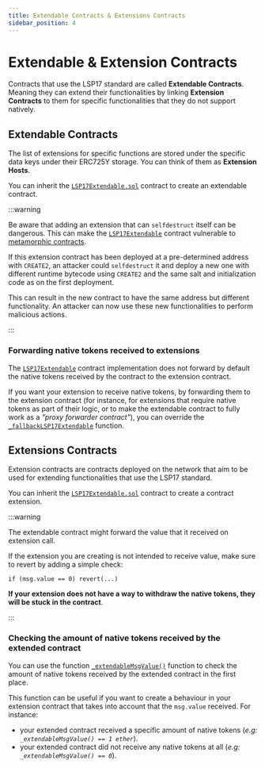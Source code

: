 ```yaml
---
title: Extendable Contracts & Extensions Contracts
sidebar_position: 4
---
```


# Extendable & Extension Contracts

Contracts that use the LSP17 standard are called **Extendable Contracts**. Meaning they can extend their functionalities by linking **Extension Contracts** to them for specific functionalities that they do not support natively.


## Extendable Contracts

The list of extensions for specific functions are stored under the specific data keys under their ERC725Y storage. You can think of them as **Extension Hosts**.

You can inherit the [`LSP17Extendable.sol`](../contracts/LSP17ContractExtension/LSP17Extendable.md) contract to create an extendable contract.

:::warning

Be aware that adding an extension that can `selfdestruct` itself can be dangerous. This can make the [`LSP17Extendable`](../contracts/LSP17ContractExtension/LSP17Extendable.md) contract vulnerable to [metamorphic contracts](https://twitter.com/samczsun/status/1660012956632104960).

If this extension contract has been deployed at a pre-determined address with `CREATE2`, an attacker could `selfdestruct` it and deploy a new one with different runtime bytecode using `CREATE2` and the same salt and initialization code as on the first deployment. 

This can result in the new contract to have the same address but different functionality. An attacker can now use these new functionalities to perform malicious actions.

:::

### Forwarding native tokens received to extensions

The [`LSP17Extendable`](../contracts/LSP17ContractExtension/LSP17Extendable.md) contract implementation does not forward by default the native tokens received by the contract to the extension contract.

If you want your extension to receive native tokens, by forwarding them to the extension contract (for instance, for extensions that require native tokens as part of their logic, or to make the extendable contract to fully work as a _"proxy forwarder contract"_), you can override the [`_fallbackLSP17Extendable`](../contracts/LSP17ContractExtension/LSP17Extendable.md#_fallbacklsp17extendable) function.




## Extensions Contracts

Extension contracts are contracts deployed on the network that aim to be used for extending functionalities that use the LSP17 standard.

You can inherit the [`LSP17Extendable.sol`](../contracts/LSP17ContractExtension/LSP17Extendable.md) contract to create a contract extension.

:::warning

The extendable contract might forward the value that it received on extension call. 

If the extension you are creating is not intended to receive value, make sure to revert by adding a simple check:

```solidity
if (msg.value == 0) revert(...)
``` 

**If your extension does not have a way to withdraw the native tokens, they will be stuck in the contract**.

:::

### Checking the amount of native tokens received by the extended contract

You can use the function [`_extendableMsgValue()`](../contracts/LSP17ContractExtension/LSP17Extension.md#_extendablemsgvalue) function to check the amount of native tokens received by the extended contract in the first place.

This function can be useful if you want to create a behaviour in your extension contract that takes into account that the `msg.value` received. For instance:

- your extended contract received a specific amount of native tokens (_e.g: `_extendableMsgValue() == 1 ether`_).
- your extended contract did not receive any native tokens at all (_e.g: `_extendableMsgValue() == 0`_).